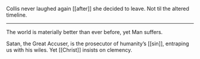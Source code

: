Collis never laughed again [[after]] she decided to leave. Not til the altered timeline.

* * * 

The world is materially better than ever before, yet Man suffers. 

Satan, the Great Accuser, is the prosecutor of humanity’s [[sin]], entraping us with his wiles. Yet [[Christ]] insists on clemency.